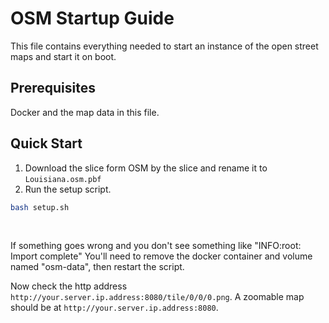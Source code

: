 # OSM Startup Guide

This file contains everything needed to start an instance of the open street maps
and start it on boot.

## Prerequisites

Docker and the map data in this file.

## Quick Start

1. Download the slice form OSM by the slice and rename it to `Louisiana.osm.pbf`
2. Run the setup script.
   <br>

```bash
bash setup.sh
```

<br>

If something goes wrong and you don't see something like "INFO:root: Import complete"
You'll need to remove the docker container and volume named "osm-data", then restart the script.


Now check the http address `http://your.server.ip.address:8080/tile/0/0/0.png`.
A zoomable map should be at `http://your.server.ip.address:8080`.
